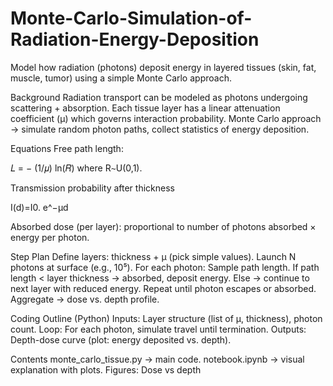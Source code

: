# Monte-Carlo-Simulation-of-Radiation-Energy-Deposition
Model how radiation (photons) deposit energy in layered tissues (skin, fat, muscle, tumor) using a simple Monte Carlo approach. 

Background
Radiation transport can be modeled as photons undergoing scattering + absorption.
Each tissue layer has a linear attenuation coefficient (μ) which governs interaction probability.
Monte Carlo approach → simulate random photon paths, collect statistics of energy deposition.

Equations
Free path length:

𝐿 = − (1/𝜇) ln(𝑅)
where R∼U(0,1).

Transmission probability after thickness 

I(d)=I0. e^−μd

Absorbed dose (per layer): proportional to number of photons absorbed × energy per photon.

Step Plan
Define layers: thickness + μ (pick simple values).
Launch N photons at surface (e.g., 10⁵).
For each photon:
Sample path length.
If path length < layer thickness → absorbed, deposit energy.
Else → continue to next layer with reduced energy.
Repeat until photon escapes or absorbed.
Aggregate → dose vs. depth profile.

Coding Outline (Python)
Inputs: Layer structure (list of μ, thickness), photon count.
Loop: For each photon, simulate travel until termination.
Outputs: Depth-dose curve (plot: energy deposited vs. depth).

Contents
monte_carlo_tissue.py → main code.
notebook.ipynb → visual explanation with plots.
Figures: Dose vs depth
